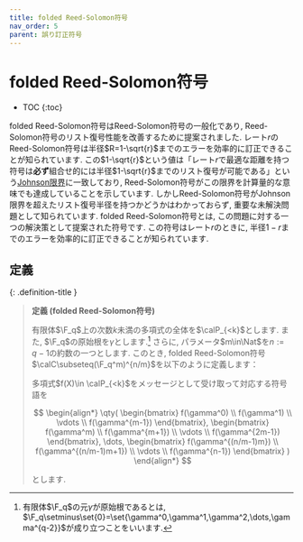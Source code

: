 ```yaml
---
title: folded Reed-Solomon符号
nav_order: 5
parent: 誤り訂正符号
---
```


# folded Reed-Solomon符号

* TOC
{:toc}

folded Reed-Solomon符号はReed-Solomon符号の一般化であり, Reed-Solomon符号のリスト復号性能を改善するために提案されました.
レート$r$のReed-Solomon符号は半径$R=1-\sqrt{r}$までのエラーを効率的に訂正できることが知られています.
この$1-\sqrt{r}$という値は「レート$r$で最適な距離を持つ符号は**必ず**組合せ的には半径$1-\sqrt{r}$までのリスト復号が可能である」という[Johnson限界]({{site.baseurl}}/docs/error-correcting_code/code_bounds#Johnson限界)に一致しており, Reed-Solomon符号がこの限界を計算量的な意味でも達成していることを示しています.
しかしReed-Solomon符号がJohnson限界を超えたリスト復号半径を持つかどうかはわかっておらず, 重要な未解決問題として知られています.
folded Reed-Solomon符号とは, この問題に対する一つの解決策として提案された符号です.
この符号はレート$r$のときに, 半径$1-r$までのエラーを効率的に訂正できることが知られています.

## 定義

{: .definition-title }
> **定義 (folded Reed-Solomon符号)**
>
> 有限体$\F_q$上の次数$k$未満の多項式の全体を$\calP_{<k}$とします. また, $\F_q$の原始根を$\gamma$とします.[^1]
> さらに, パラメータ$m\in\Nat$を$n:=q-1$の約数の一つとします.
> このとき, folded Reed-Solomon符号$\calC\subseteq(\F_q^m)^{n/m}$を以下のように定義します：
>
> 多項式$f(X)\in \calP_{<k}$をメッセージとして受け取って対応する符号語を
> 
> $$
  \begin{align*}
    \qty( \begin{bmatrix}
      f(\gamma^0) \\
      f(\gamma^1) \\
      \vdots \\
      f(\gamma^{m-1})
    \end{bmatrix}, \begin{bmatrix}
      f(\gamma^m) \\
      f(\gamma^{m+1}) \\
      \vdots \\
      f(\gamma^{2m-1})
    \end{bmatrix}, \dots, \begin{bmatrix}
      f(\gamma^{(n/m-1)m}) \\
      f(\gamma^{(n/m-1)m+1}) \\
      \vdots \\
      f(\gamma^{n-1}) 
    \end{bmatrix} )
  \end{align*}
> $$
>
> とします.


[^1]: 有限体$\F_q$の元$\gamma$が原始根であるとは, $\F_q\setminus\set{0}=\set{\gamma^0,\gamma^1,\gamma^2,\dots,\gamma^{q-2}}$が成り立つことをいいます.

